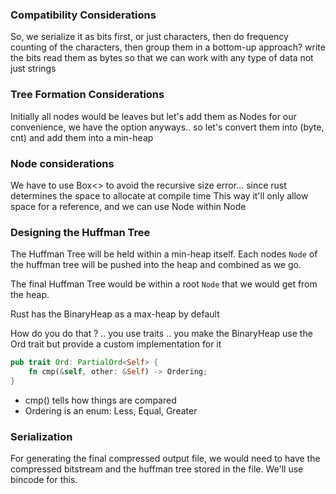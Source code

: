 ### Compatibility Considerations
So, we serialize it as bits first, or just characters, then do frequency counting of the
characters, then group them in a bottom-up approach? write the bits
read them as bytes so that we can work with any type of data not just strings

### Tree Formation Considerations
Initially all nodes would be leaves but let's add them as Nodes for our convenience,
we have the option anyways..
so let's convert them into (byte, cnt) and add them into a min-heap

### Node considerations
We have to use Box<> to avoid the recursive size error... since rust determines the space to allocate at compile time
This way it'll only allow space for a reference, and we can use Node within Node

### Designing the Huffman Tree

The Huffman Tree will be held within a min-heap itself.
Each nodes `Node` of the huffman tree will be pushed into the heap 
and combined as we go.

The final Huffman Tree would be within a root `Node` that we would get from the heap.

Rust has the BinaryHeap as a max-heap by default

How do you do that ? .. you use traits
.. you make the BinaryHeap use the Ord trait but provide a custom implementation for it

```rust
pub trait Ord: PartialOrd<Self> {
    fn cmp(&self, other: &Self) -> Ordering;
}
```

- cmp() tells how things are compared
- Ordering is an enum: Less, Equal, Greater

### Serialization

For generating the final compressed output file, we would need to have the compressed bitstream and the huffman tree
stored in the file. We'll use bincode for this.
